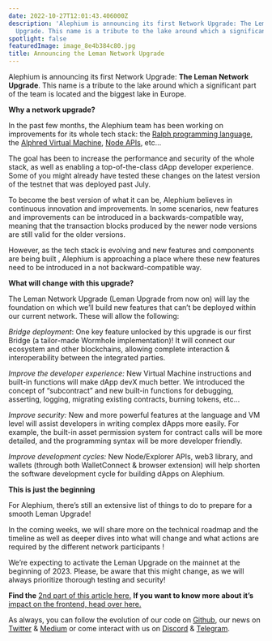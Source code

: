 ```yaml
---
date: 2022-10-27T12:01:43.406000Z
description: 'Alephium is announcing its first Network Upgrade: The Leman Network
  Upgrade. This name is a tribute to the lake around which a significant…'
spotlight: false
featuredImage: image_8e4b384c80.jpg
title: Announcing the Leman Network Upgrade
---
```


Alephium is announcing its first Network Upgrade: **The Leman Network Upgrade**. This name is a tribute to the lake around which a significant part of the team is located and the biggest lake in Europe.

**Why a network upgrade?**

In the past few months, the Alephium team has been working on improvements for its whole tech stack: the [Ralph programming language](https://wiki.alephium.org/ralph/getting-started), the [Alphred Virtual Machine](https://github.com/alephium/alephium/tree/master/protocol/src/main/scala/org/alephium/protocol/vm), [Node APIs](https://github.com/alephium/alephium), etc…

The goal has been to increase the performance and security of the whole stack, as well as enabling a top-of-the-class dApp developer experience. Some of you might already have tested these changes on the latest version of the testnet that was deployed past July.

To become the best version of what it can be, Alephium believes in continuous innovation and improvements. In some scenarios, new features and improvements can be introduced in a backwards-compatible way, meaning that the transaction blocks produced by the newer node versions are still valid for the older versions.

However, as the tech stack is evolving and new features and components are being built , Alephium is approaching a place where these new features need to be introduced in a not backward-compatible way.

**What will change with this upgrade?**

The Leman Network Upgrade (Leman Upgrade from now on) will lay the foundation on which we’ll build new features that can’t be deployed within our current network. These will allow the following:

_Bridge deployment_: One key feature unlocked by this upgrade is our first Bridge (a tailor-made Wormhole implementation)! It will connect our ecosystem and other blockchains, allowing complete interaction & interoperability between the integrated parties.

_Improve the developer experience:_ New Virtual Machine instructions and built-in functions will make dApp devX much better. We introduced the concept of “subcontract” and new built-in functions for debugging, asserting, logging, migrating existing contracts, burning tokens, etc…

_Improve security:_ New and more powerful features at the language and VM level will assist developers in writing complex dApps more easily. For example, the built-in asset permission system for contract calls will be more detailed, and the programming syntax will be more developer friendly.

_Improve development cycles:_ New Node/Explorer APIs, web3 library, and wallets (through both WalletConnect & browser extension) will help shorten the software development cycle for building dApps on Alephium.

**This is just the beginning**

For Alephium, there’s still an extensive list of things to do to prepare for a smooth Leman Upgrade!

In the coming weeks, we will share more on the technical roadmap and the timeline as well as deeper dives into what will change and what actions are required by the different network participants !

We’re expecting to activate the Leman Upgrade on the mainnet at the beginning of 2023. Please, be aware that this might change, as we will always prioritize thorough testing and security!

**Find the** [2nd part of this article here.](/news/post/the-leman-upgrade-2-232e3374abc4) **If you want to know more about it’s** [impact on the frontend, head over here.](/news/post/the-front-end-leman-upgrade-948a98a3e2d)

As always, you can follow the evolution of our code on [Github](https://github.com/alephium), our news on [Twitter](https://twitter.com/alephium) & [Medium](https://medium.com/@alephium) or come interact with us on [Discord](https://discord.com/invite/GEbcpajCJG) & [Telegram](https://t.me/alephiumgroup).
